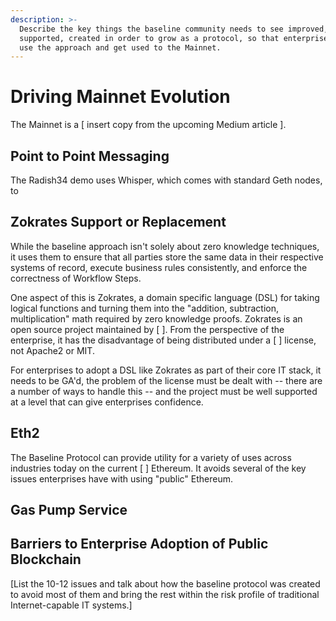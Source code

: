 ```yaml
---
description: >-
  Describe the key things the baseline community needs to see improved,
  supported, created in order to grow as a protocol, so that enterprises will
  use the approach and get used to the Mainnet.
---
```


# Driving Mainnet Evolution

The Mainnet is a \[ insert copy from the upcoming Medium article \].

## Point to Point Messaging

The Radish34 demo uses Whisper, which comes with standard Geth nodes, to

## Zokrates Support or Replacement

While the baseline approach isn't solely about zero knowledge techniques, it uses them to ensure that all parties store the same data in their respective systems of record, execute business rules consistently, and enforce the correctness of Workflow Steps.

One aspect of this is Zokrates, a domain specific language \(DSL\) for taking logical functions and turning them into the "addition, subtraction, multiplication" math required by zero knowledge proofs. Zokrates is an open source project maintained by \[ \]. From the perspective of the enterprise, it has the disadvantage of being distributed under a \[ \] license, not Apache2 or MIT.

For enterprises to adopt a DSL like Zokrates as part of their core IT stack, it needs to be GA'd, the problem of the license must be dealt with -- there are a number of ways to handle this -- and the project must be well supported at a level that can give enterprises confidence.

## Eth2

The Baseline Protocol can provide utility for a variety of uses across industries today on the current \[ \] Ethereum. It avoids several of the key issues enterprises have with using "public" Ethereum.

## Gas Pump Service

## Barriers to Enterprise Adoption of Public Blockchain

\[List the 10-12 issues and talk about how the baseline protocol was created to avoid most of them and bring the rest within the risk profile of traditional Internet-capable IT systems.\]

